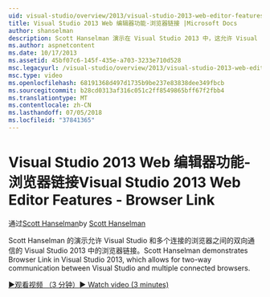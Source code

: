 ```yaml
---
uid: visual-studio/overview/2013/visual-studio-2013-web-editor-features-browser-link
title: Visual Studio 2013 Web 编辑器功能-浏览器链接 |Microsoft Docs
author: shanselman
description: Scott Hanselman 演示在 Visual Studio 2013 中，这允许 Visual Studio 和多个连接的浏览器之间的双向通信的浏览器链接...
ms.author: aspnetcontent
ms.date: 10/17/2013
ms.assetid: 45bf07c6-145f-435e-a703-3233e710d528
msc.legacyurl: /visual-studio/overview/2013/visual-studio-2013-web-editor-features-browser-link
msc.type: video
ms.openlocfilehash: 68191368d497d1735b9be237e83838dee349fbcb
ms.sourcegitcommit: b28cd0313af316c051c2ff8549865bff67f2fbb4
ms.translationtype: MT
ms.contentlocale: zh-CN
ms.lasthandoff: 07/05/2018
ms.locfileid: "37841365"
---
```

<a name="visual-studio-2013-web-editor-features---browser-link"></a><span data-ttu-id="f2b30-103">Visual Studio 2013 Web 编辑器功能-浏览器链接</span><span class="sxs-lookup"><span data-stu-id="f2b30-103">Visual Studio 2013 Web Editor Features - Browser Link</span></span>
====================
<span data-ttu-id="f2b30-104">通过[Scott Hanselman](https://github.com/shanselman)</span><span class="sxs-lookup"><span data-stu-id="f2b30-104">by [Scott Hanselman](https://github.com/shanselman)</span></span>

<span data-ttu-id="f2b30-105">Scott Hanselman 的演示允许 Visual Studio 和多个连接的浏览器之间的双向通信的 Visual Studio 2013 中的浏览器链接。</span><span class="sxs-lookup"><span data-stu-id="f2b30-105">Scott Hanselman demonstrates Browser Link in Visual Studio 2013, which allows for two-way communication between Visual Studio and multiple connected browsers.</span></span>

[<span data-ttu-id="f2b30-106">&#9654;观看视频 （3 分钟）</span><span class="sxs-lookup"><span data-stu-id="f2b30-106">&#9654; Watch video (3 minutes)</span></span>](https://channel9.msdn.com/Blogs/ASP-NET-Site-Videos/visual-studio-2013-web-editor-features-browser-link)

